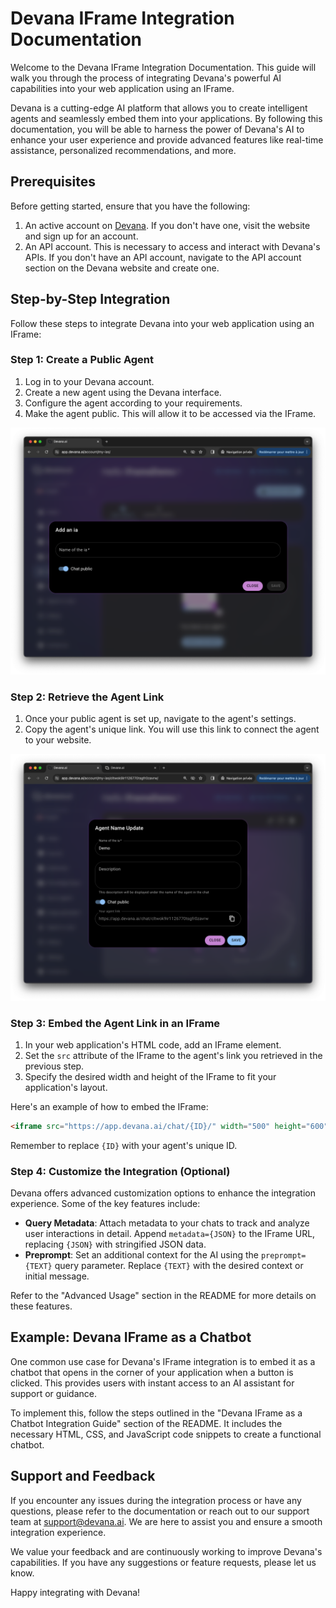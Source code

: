 # Devana IFrame Integration Documentation

Welcome to the Devana IFrame Integration Documentation. This guide will walk you through the process of integrating Devana's powerful AI capabilities into your web application using an IFrame. 

Devana is a cutting-edge AI platform that allows you to create intelligent agents and seamlessly embed them into your applications. By following this documentation, you will be able to harness the power of Devana's AI to enhance your user experience and provide advanced features like real-time assistance, personalized recommendations, and more.

## Prerequisites

Before getting started, ensure that you have the following:

1. An active account on [Devana](https://app.devana.ai). If you don't have one, visit the website and sign up for an account.
2. An API account. This is necessary to access and interact with Devana's APIs. If you don't have an API account, navigate to the API account section on the Devana website and create one.

## Step-by-Step Integration

Follow these steps to integrate Devana into your web application using an IFrame:

### Step 1: Create a Public Agent

1. Log in to your Devana account.
2. Create a new agent using the Devana interface.
3. Configure the agent according to your requirements.
4. Make the agent public. This will allow it to be accessed via the IFrame.

![Agent Creation Step](./assets/AgentCreation.png)

### Step 2: Retrieve the Agent Link

1. Once your public agent is set up, navigate to the agent's settings.
2. Copy the agent's unique link. You will use this link to connect the agent to your website.

![Agent Link Step](./assets/GetPublicLink.png)

### Step 3: Embed the Agent Link in an IFrame

1. In your web application's HTML code, add an IFrame element.
2. Set the `src` attribute of the IFrame to the agent's link you retrieved in the previous step.
3. Specify the desired width and height of the IFrame to fit your application's layout.

Here's an example of how to embed the IFrame:

```html
<iframe src="https://app.devana.ai/chat/{ID}/" width="500" height="600"></iframe>
```

Remember to replace `{ID}` with your agent's unique ID.

### Step 4: Customize the Integration (Optional)

Devana offers advanced customization options to enhance the integration experience. Some of the key features include:

- **Query Metadata**: Attach metadata to your chats to track and analyze user interactions in detail. Append `metadata={JSON}` to the IFrame URL, replacing `{JSON}` with stringified JSON data.
- **Preprompt**: Set an additional context for the AI using the `preprompt={TEXT}` query parameter. Replace `{TEXT}` with the desired context or initial message.

Refer to the "Advanced Usage" section in the README for more details on these features.

## Example: Devana IFrame as a Chatbot

One common use case for Devana's IFrame integration is to embed it as a chatbot that opens in the corner of your application when a button is clicked. This provides users with instant access to an AI assistant for support or guidance.

To implement this, follow the steps outlined in the "Devana IFrame as a Chatbot Integration Guide" section of the README. It includes the necessary HTML, CSS, and JavaScript code snippets to create a functional chatbot.

## Support and Feedback

If you encounter any issues during the integration process or have any questions, please refer to the documentation or reach out to our support team at support@devana.ai. We are here to assist you and ensure a smooth integration experience.

We value your feedback and are continuously working to improve Devana's capabilities. If you have any suggestions or feature requests, please let us know.

Happy integrating with Devana!

[^1^]: [Devana IFrame Documentation](./iframe.md)
